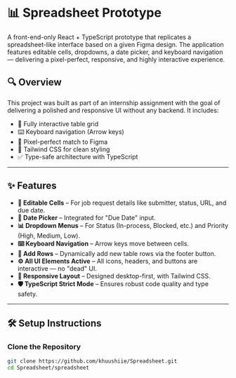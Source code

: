# 📊 Spreadsheet Prototype

A front-end-only React + TypeScript prototype that replicates a spreadsheet-like interface based on a given Figma design. The application features editable cells, dropdowns, a date picker, and keyboard navigation — delivering a pixel-perfect, responsive, and highly interactive experience.

## 🔍 Overview

This project was built as part of an internship assignment with the goal of delivering a polished and responsive UI without any backend. It includes:

- 🔧 Fully interactive table grid
- ⌨️ Keyboard navigation (Arrow keys)
- 🎯 Pixel-perfect match to Figma
- 💅 Tailwind CSS for clean styling
- ✅ Type-safe architecture with TypeScript

---

## ✨ Features

- **📝 Editable Cells** – For job request details like submitter, status, URL, and due date.
- **📅 Date Picker** – Integrated for "Due Date" input.
- **📊 Dropdown Menus** – For Status (In-process, Blocked, etc.) and Priority (High, Medium, Low).
- **⌨️ Keyboard Navigation** – Arrow keys move between cells.
- **🔁 Add Rows** – Dynamically add new table rows via the footer button.
- **⚙️ All UI Elements Active** – All icons, headers, and buttons are interactive — no "dead" UI.
- **📐 Responsive Layout** – Designed desktop-first, with Tailwind CSS.
- **🛡️ TypeScript Strict Mode** – Ensures robust code quality and type safety.

---

## 🛠️ Setup Instructions

### Clone the Repository

```bash
git clone https://github.com/khuushiie/Spreadsheet.git
cd Spreadsheet/spreadsheet
